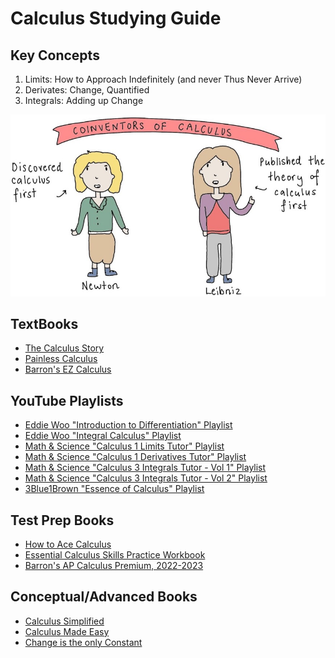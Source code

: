 # Calculus Studying Guide

## Key Concepts
1. Limits: How to Approach Indefinitely (and never Thus Never Arrive)
2. Derivates: Change, Quantified
3. Integrals: Adding up Change

![Calculus](/calc.jpg)

## TextBooks
- [The Calculus Story](https://www.amazon.com/Calculus-Story-Mathematical-Adventure-ebook/dp/B07663RN18/ref=sr_1_1?crid=U3PEL5A0UUCU&keywords=calculus+story&qid=1681760845&sprefix=calculus+story%2Caps%2C137&sr=8-1)
- [Painless Calculus](https://www.amazon.com/Painless-Calculus-Barrons-Christina-Pawlowski/dp/150627319X/ref=sr_1_1?keywords=painless+calculus+barrons&qid=1681760708&sprefix=painless+calc%2Caps%2C203&sr=8-1)
- [Barron's EZ Calculus](https://www.amazon.com/Z-Calculus-Barrons-Easy/dp/0764144618/ref=sr_1_1?crid=1SOQH2KK3S7X6&keywords=barron%27s+calculus+the+easy+way&qid=1681760757&sprefix=barron%27s+calculus+the+easy+way%2Caps%2C167&sr=8-1)

## YouTube Playlists
- [Eddie Woo "Introduction to Differentiation" Playlist](https://www.youtube.com/watch?v=NRSmIE5MMBQ&list=PL5KkMZvBpo5DwIsDKWdHYmkRZmXMi1mE8)
- [Eddie Woo "Integral Calculus" Playlist](https://www.youtube.com/watch?v=MOxS_o8Qu_Y&list=PL5KkMZvBpo5CHD-vFdY9aLe380GrjBx81)
- [Math & Science "Calculus 1 Limits Tutor" Playlist](https://www.youtube.com/playlist?list=PLnVYEpTNGNtVp_LDwhDYWE5saOgVQody3)
- [Math & Science "Calculus 1 Derivatives Tutor" Playlist](https://www.youtube.com/playlist?list=PLnVYEpTNGNtVTbp46ZMC-r-jmi_eYHwdQ)
- [Math & Science "Calculus 3 Integrals Tutor - Vol 1" Playlist](https://www.youtube.com/playlist?list=PLnVYEpTNGNtX9LmRhEVMJOm-gc-FUmKS_)
- [Math & Science "Calculus 3 Integrals Tutor - Vol 2" Playlist](https://www.youtube.com/playlist?list=PLnVYEpTNGNtXRrR8YproOqLM-chWLMheR)
- [3Blue1Brown "Essence of Calculus" Playlist](https://www.youtube.com/playlist?list=PLZHQObOWTQDMsr9K-rj53DwVRMYO3t5Yr)

## Test Prep Books
- [How to Ace Calculus](https://www.amazon.com/How-Ace-Calculus-Streetwise-Guide/dp/0716731606/ref=sr_1_1?keywords=how+to+ace+calculus&qid=1681760974&sprefix=how+to+ace+calc%2Caps%2C125&sr=8-1)
- [Essential Calculus Skills Practice Workbook](https://www.amazon.com/Essential-Calculus-Practice-Workbook-Solutions/dp/1941691242/ref=sr_1_2_sspa?keywords=essential+calculus+stewart&qid=1681760992&sprefix=essential+calcu%2Caps%2C209&sr=8-2-spons&psc=1&spLa=ZW5jcnlwdGVkUXVhbGlmaWVyPUEyVjhMR0FBNVo0VU5RJmVuY3J5cHRlZElkPUEwMjc1ODI1M09ORFAyVTU0TjlYSyZlbmNyeXB0ZWRBZElkPUEwNDU2ODUxM0w2V0ZPVE5TMkw0MSZ3aWRnZXROYW1lPXNwX2F0ZiZhY3Rpb249Y2xpY2tSZWRpcmVjdCZkb05vdExvZ0NsaWNrPXRydWU=)
- [Barron's AP Calculus Premium, 2022-2023](https://www.amazon.com/AP-Calculus-Premium-2022-2023-Comprehensive/dp/1506263941/ref=sr_1_1?keywords=barron%27s+ap+calculus+ab&qid=1681761016&sprefix=barron%27s+ap+calculus+%2Caps%2C195&sr=8-1)

## Conceptual/Advanced Books
- [Calculus Simplified](https://www.amazon.com/Calculus-Simplified-Oscar-Fernandez/dp/069117539X/ref=sr_1_1?crid=2795OGDABCG&keywords=calculus+simplified&qid=1681760799&sprefix=calculus+simplified%2Caps%2C108&sr=8-1)
- [Calculus Made Easy](https://www.amazon.com/Calculus-Made-Easy-Silvanus-Thompson/dp/0312185480/ref=sr_1_1?crid=1R6ZF1L8R5PWL&keywords=calculus+made+easy&qid=1681760871&sprefix=calculus+made+easy%2Caps%2C123&sr=8-1)
- [Change is the only Constant](https://www.amazon.com/Change-Only-Constant-Wisdom-Calculus-ebook/dp/B07NCXGQC3/ref=sr_1_1?keywords=change+is+the+only+constant&qid=1681760892&sprefix=change+is+the+only+%2Caps%2C117&sr=8-1)


